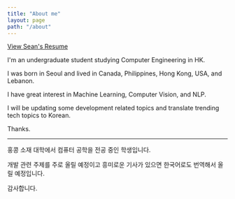 ```yaml
---
title: "About me"
layout: page
path: "/about"
---
```


[View Sean's Resume](Sean_Cha_CV.pdf)

I'm an undergraduate student studying Computer Engineering in HK.

I was born in Seoul and lived in Canada, Philippines, Hong Kong, USA, and Lebanon.

I have great interest in Machine Learning, Computer Vision, and NLP.

I will be updating some development related topics and translate trending tech topics to Korean.

Thanks.

<hr/>

홍콩 소재 대학에서 컴퓨터 공학을 전공 중인 학생입니다.

개발 관련 주제를 주로 올릴 예정이고 흥미로운 기사가 있으면 한국어로도 번역해서 올릴 예정입니다.

감사합니다.
